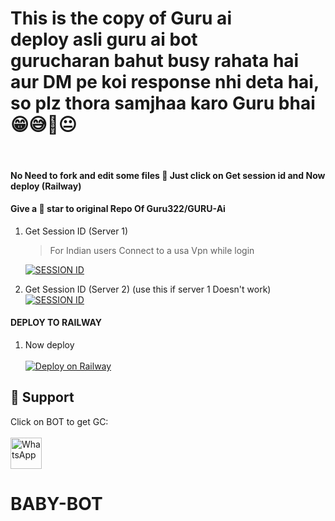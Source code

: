 <h1>
  This is the copy of Guru ai <br> deploy asli guru ai bot <br> gurucharan bahut busy rahata hai aur DM pe koi response nhi deta hai, so plz thora samjhaa karo Guru bhai  😁😅🥰😐
</h1>
<br>



#### No Need to fork and edit some files 📂 Just click on Get session id and Now deploy (Railway) 

#### Give a 🌟 star to original Repo Of Guru322/GURU-Ai


1. Get Session ID (Server 1)
   > For Indian users Connect to a usa Vpn while login
    
     <a href='https://session.guruapi.tech' target="_blank"><img alt='SESSION ID' src='https://img.shields.io/badge/Session_id-100000?style=for-the-badge&logo=scan&logoColor=white&labelColor=black&color=black'/></a>


2. Get Session ID (Server 2) (use this if server 1 Doesn't work)
    <br>
<a href='https://replit.com/@UsharaniSahoo1/GURU-BOT-PAIR?v=1' target="_blank"><img alt='SESSION ID' src='https://img.shields.io/badge/Session_id-100000?style=for-the-badge&logo=scan&logoColor=white&labelColor=black&color=black'/></a>




#### DEPLOY TO RAILWAY


1. Now deploy
   <br>
   <br>
 [![Deploy on Railway](https://railway.app/button.svg)](https://railway.app/template/yNPYKk?referralCode=wp-9Da)

 
 ## 🤩 Support

Click on BOT to get GC: <br>
<br>
<a href="https://chat.whatsapp.com/FioZaOezu5sJ5Kyxjl8wmB"><img alt="WhatsApp" src="https://img.icons8.com/?size=60&id=9Otd0Js4uSYi&format=png"  width="50" height="50"/></a>

# BABY-BOT
